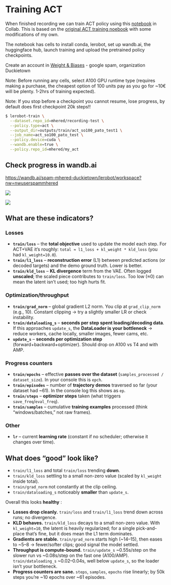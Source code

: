 # Training ACT

When finished recording we can train ACT policy using this [notebook](./notebooks/training_act.ipynb) in Collab. This is based on the [original ACT training noebook](https://huggingface.co/docs/lerobot/en/notebooks#training-act) with some modifications of my own.

The notebook has cells to install conda, lerobot, set up wandb.ai, the huggingface hub, launch training and upload the pretrained policy checkpoints.

Create an account in [Weight & Biases](http://wandb.ai) - google spam, organization Duckietown 

Note: Before running any cells, select A100 GPU runtime type (requires making a purchase, the cheapest option of 100 units pay as you go  for ~10€ will be plenty. 1-2hrs of training expected).

Note: If you stop before a checkpoint you cannot resume, lose progress, by default  does first checkpoint 20k steps!!

```bash
$ lerobot-train \
  --dataset.repo_id=mhered/recording-test \
  --policy.type=act \
  --output_dir=outputs/train/act_so100_pato_test1 \
  --job_name=act_so100_pato_test \
  --policy.device=cuda \
  --wandb.enable=true \
  --policy.repo_id=mhered/my_act
```

## Check progress in wandb.ai

https://wandb.ai/spam-mhered-duckietown/lerobot/workspace?nw=nwuserspammhered

![](/home/mhered/my_SOARM100/assets/training_kpis_1.png)

![](/home/mhered/my_SOARM100/assets/training_kpis_2.png)

## What are these indicators?

### Losses

- **`train/loss`** – the **total objective** used to update the model each step.
  For ACT+VAE it’s roughly:
  `total ≈ l1_loss + kl_weight * kld_loss` (you had `kl_weight=10.0`).
- **`train/l1_loss`** – **reconstruction error** (L1) between predicted actions (or decoded targets) and the demo ground truth. Lower is better.
- **`train/kld_loss`** – **KL divergence** term from the VAE. Often logged **unscaled**; the scaled piece contributes to `train/loss`. Too low (≈0) can mean the latent isn’t used; too high hurts fit.

### Optimization/throughput

- **`train/grad_norm`** – global gradient L2 norm. You clip at `grad_clip_norm` (e.g., 10). Constant clipping → try a slightly smaller LR or check instability.
- **`train/dataloading_s`** – **seconds per step spent loading/decoding data**. If this approaches `update_s`, the **DataLoader is your bottleneck** → reduce workers, cache locally, smaller images, fewer cams, etc.
- **`update_s`** – **seconds per optimization step** (forward+backward+optimizer). Should drop on A100 vs T4 and with AMP.

### Progress counters

- **`train/epochs`** – effective **passes over the dataset** (`samples_processed / dataset_size`). In your console this is `epch`.
- **`train/episodes`** – number of **trajectory demos** traversed so far (your dataset had ~61). In the console log this shows as `ep`.
- **`train/steps`** – **optimizer steps** taken (what triggers `save_freq`/`eval_freq`).
- **`train/samples`** – cumulative **training examples** processed (think “windows/batches,” not raw frames).

### Other

- **`lr`** – current **learning rate** (constant if no scheduler; otherwise it changes over time).

## What does “good” look like?

- `train/l1_loss` and total `train/loss` trending **down**.
- `train/kld_loss` settling to a small non-zero value (scaled by `kl_weight` inside total).
- `train/grad_norm` not constantly at the clip ceiling.
- `train/dataloading_s` noticeably **smaller** than `update_s`.

Overall this looks **healthy** :

- **Losses drop cleanly.** `train/loss` and `train/l1_loss` trend down across runs; no divergence.
- **KLD behaves.** `train/kld_loss` decays to a small non-zero value. With `kl_weight=10`, the latent is heavily regularized; for a single pick-and-place that’s fine, but it does mean the L1 term dominates.
- **Gradients are stable.** `train/grad_norm` starts high (~14–15), then eases to ~5–8 → fewer/softer clips; good signal the model settled.
- **Throughput is compute-bound.** `train/update_s` ~0.55s/step on the slower run vs ~0.08s/step on the fast one (A100/AMP). `train/dataloading_s` ~0.02–0.04s, well below `update_s`, so the loader isn’t your bottleneck.
- **Progress counters are sane.** `steps`, `samples`, `epochs` rise linearly; by 50k steps you’re ~10 epochs over ~61 episodes.


